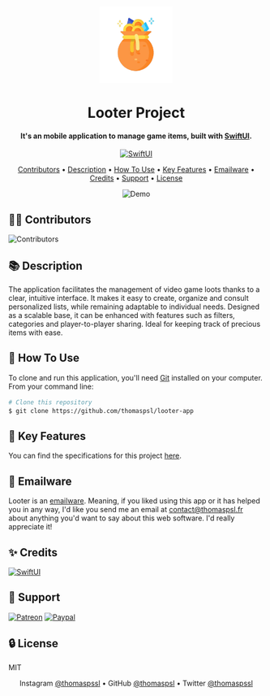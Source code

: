 <div align='center'>
  
[<img src='looter-app/Assets.xcassets/pictures/logo.imageset/logo.png' alt='Looter' height='150'>](https://www.thomaspsl.fr)

# Looter Project

#### It's an mobile application to manage game items, built with [SwiftUI](https://developer.apple.com/xcode/swiftui).

[![SwiftUI](https://img.shields.io/badge/SwiftUI-6.0-04adfd)](https://nodejs.org)

[Contributors](#-contributors) • [Description](#-description) • [How To Use](#-how-to-use) • [Key Features](#-key-features)
• [Emailware](#-emailware) • [Credits](#-credits) • [Support](#-support) • [License](#-license)

![Demo](https://user-images.githubusercontent.com/84765571/216820861-c902940e-7176-40b3-81f4-c73b3417b0bd.png)

</div>

<div>
    
## 👨‍🎓 Contributors
![Contributors](https://contrib.rocks/image?repo=thomaspsl/looter-app)

## 📚 Description

The application facilitates the management of video game loots thanks to a clear, intuitive interface. It makes it easy to create, organize and consult personalized lists, while remaining adaptable to individual needs. Designed as a scalable base, it can be enhanced with features such as filters, categories and player-to-player sharing. Ideal for keeping track of precious items with ease.

## 🚀 How To Use

To clone and run this application, you'll need [Git](https://git-scm.com) installed on your computer.
From your command line:

```bash
# Clone this repository
$ git clone https://github.com/thomaspsl/looter-app
```

## 🔑 Key Features

You can find the specifications for this project [here](https://swift-m2.pickle-forge.app/c/3-swiftui-101/2-app-basics).

## 📮 Emailware

Looter is an [emailware](https://en.wiktionary.org/wiki/emailware). Meaning, if you liked using this app or it has helped you in any way,
I'd like you send me an email at <contact@thomaspsl.fr> about anything you'd want to say about this web software. I'd really appreciate it!

## ✨ Credits

[![SwiftUI](https://img.shields.io/badge/SwiftUI-04adfd.svg?style=for-the-badge&logo=swift&logoColor=white)](https://mongoosejs.com)

## 💸 Support

[![Patreon](https://img.shields.io/badge/Patreon-F96854?style=for-the-badge&logo=patreon&logoColor=white)](https://www.patreon.com)
[![Paypal](https://img.shields.io/badge/PayPal-00457C?style=for-the-badge&logo=paypal&logoColor=white)](https://www.paypal.com)

## 🔒 License

MIT

</div>

<div align='center'>  
  
Instagram [@thomaspssl](https://www.instagram.com/thomaspssl) • GitHub [@thomaspsl](https://github.com/thomaspsl) • Twitter [@thomaspssl](https://twitter.com/thomaspssl)
  
</div>
